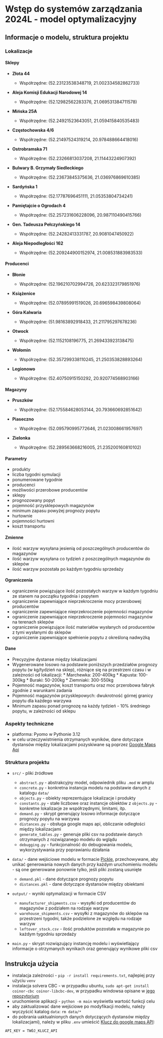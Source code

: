 # Wstęp do systemów zarządzania 2024L - model optymalizacyjny

## Informacje o modelu, struktura projektu

### Lokalizacje

#### Sklepy
* **Złota 44**
  * Współrzędne: (52.23123538348719, 21.002334582862733)
  
* **Aleja Komisji Edukacji Narodowej 14**
  * Współrzędne: (52.12982562283376, 21.069531384711578)
  
* **Mińska 25A**
  * Współrzędne: (52.24921523643051, 21.059415840535483)
  
* **Częstochowska 4/6**
  * Współrzędne: (52.21497524319214, 20.978488664418016)
  
* **Ostrobramska 71**
  * Współrzędne: (52.23266813037208, 21.11443224907392)
  
* **Bulwary B. Grzymały Siedleckiego**
  * Współrzędne: (52.23673845375636, 21.036976869610385)
  
* **Sardyńska 1**
  * Współrzędne: (52.17787696451111, 21.05353804734241)
  
* **Pamiętajcie o Ogrodach 4**
  * Współrzędne: (52.257231606228096, 20.987110490415766)
  
* **Gen. Tadeusza Pełczyńskiego 14**
  * Współrzędne: (52.24282413331787, 20.9081047450922)
  
* **Aleja Niepodległości 162**
  * Współrzędne: (52.209244900152974, 21.008531883983533)

#### Producenci
* **Błonie**
  * Współrzędne: (52.196210702994726, 20.623323179851976)
  
* **Książenice**
  * Współrzędne: (52.07895991519026, 20.696598439808064)
  
* **Góra Kalwaria**
  * Współrzędne: (51.98163892918433, 21.211795297678236)
  
* **Otwock**
  * Współrzędne: (52.1152108196775, 21.269433923138475)
  
* **Wołomin**
  * Współrzędne: (52.357299338110245, 21.250353828893264)
  
* **Legionowo**
  * Współrzędne: (52.40750915150292, 20.920774568903166)

#### Magazyny
* **Pruszków**
  * Współrzędne: (52.175584628053144, 20.793660692851642)
  
* **Piaseczno**
  * Współrzędne: (52.095790995772646, 21.023008661957697)
  
* **Zielonka**
  * Współrzędne: (52.289563668216005, 21.235200160810102)

#### Parametry
* produkty
* liczba tygodni symulacji
* ponumerowane tygodnie
* producenci
* możliwości przerobowe producentów
* sklepy
* prognozowany popyt
* pojemność przysklepowych magazynów
* minimum zapasu powyżej prognozy popytu
* hurtownie
* pojemności hurtowni
* koszt transportu

#### Zmienne
* ilość warzyw wysyłana jesienią od poszczególnych producentów do magazynów
* ilość warzyw wysyłana co tydzień z poszczególnych magazynów
do sklepów
* ilość warzyw pozostała po każdym tygodniu sprzedaży

#### Ograniczenia
* ograniczenie powiązujące ilość pozostałych warzyw w każdym tygodniu ze stanem
na początku tygodnia i popytem
* ograniczenie zapewniające nieprzekroczenie mocy przerobowej producentów
* ograniczenie zapewniające nieprzekroczenie pojemności magazynów 
* ograniczenie zapewniające nieprzekroczenie pojemności magazynów na terenach
sklepów
* ograniczenie powiązujące ilość materiałów wysłanych od producentów
z tymi wysłanymi do sklepów
* ograniczenie zapewniające spełnienie popytu z określoną nadwyżką


#### Dane
* Precyzyjne dystanse między lokalizacjami
* Wygenerowane losowo na podstawie poniższych przedziałów prognozy popytu (w kg/tydzień na sklep),
różniące się na przestrzeni czasu i w zależności od lokalizacji:
       * Marchewka: 200-400kg
       * Kapusta: 100-300kg
       * Buraki: 50-200kg
       * Ziemniaki: 300-550kg
* Pojemność magazynów, koszt transportu oraz moc przerobowa fabryk zgodnie z warunkami zadania
* Pojemność magazynów przysklepowych: dwukrotność górnej granicy popytu dla każdego warzywa
* Minimum zapasu ponad prognozę na każdy tydzień - 10% średniego popytu, w zależności od sklepu



### Aspekty techniczne
* platforma: Pyomo w Pythonie 3.12
* w celu urzeczywistnienia otrzymanych wyników, dane dotyczące dystansów między lokalizacjami pozyskiwane są poprzez 
[Google Maps Api](https://developers.google.com/maps/documentation/distance-matrix) 

### Struktura projektu
* `src/` - pliki źródłowe
    * `abstract.py` - abstrakcyjny model, odpowiednik pliku `.mod` w amplu
    * `concrete.py` - konkretna instancja modelu na podstawie danych z katalogu `data/`
    * `objects.py` - obiekty reprezentujące lokalizacje i produkty
    * `constants.py` - stałe liczbowe oraz instancje obiektów z `objects.py` - konkretne lokalizacje
    ze współrzędnymi, limitami, itp.
    * `demand.py` - skrypt generujący losowo informacje dotyczące prognozy popytu na warzywa
    * `distances.py` - obsługa google maps api, obliczanie odległości między lokalizacjami
    * `generate_tables.py` - generuje pliki csv na podstawie danych otrzymanych z rozwiązanego modelu do wglądu
    * `debugging.py` - funkcjonalność do debugowania modelu, wykorzystywania przy poprawianiu działania

* `data/` - dane wejściowe modelu w formacie [Pickle](https://docs.python.org/3/library/pickle.html),
przechowywane, aby unikać generowania nowych danych przy każdym uruchomieniu modelu - są one generowane
ponownie tylko, jeśli pliki zostaną usunięte
    * `demand.pkl` - dane dotyczące prognozy popytu
    * `distances.pkl` - dane dotyczące dystansów między obiektami

* `output/` - wyniki optymalizacji w formacie CSV
    * `manufacturer_shipments.csv` - wysyłki od producentów do magazynów z podziałem na rodzaje warzyw
    * `warehouse_shipments.csv` - wysyłki z magazynów do sklepów na przestrzeni tygodni, także podzielone ze względu
    na rodzaje warzyw
    * `leftover_stock.csv` - ilość produktów pozostała w magazynie po każdym tygodniu sprzedaży

* `main.py` - skrypt rozwiązujący instancję modelu i wyświetlający informacje o otrzymanych wynikach oraz
generujący wynikowe pliki csv


## Instrukcja użycia 
* instalacja zależności - `pip -r install requirements.txt`, najlepiej przy użyciu `venv`
* instalacja solvera CBC - w przypadku ubuntu, `sudo apt-get install  coinor-cbc coinor-libcbc-dev`, w przypadku windowsa opisane
w [ jego repozytorium ]( https://github.com/coin-or/Cbc )
* uruchomienie aplikacji - `python -m main` wyświetla wartość funkcji celu
* aby zaktualizować dane wejściowe po modyfikacji modelu, należy wyczyścić katalog `data`: `rm data/*`
* do pobrania uaktualnionych danych dotyczących dystansów między lokalizacjami), należy w pliku
`.env` umieścić [Klucz do google maps API](https://developers.google.com/maps/documentation/javascript/get-api-key):
```
API_KEY = TWÓJ_KLUCZ_API  
```
